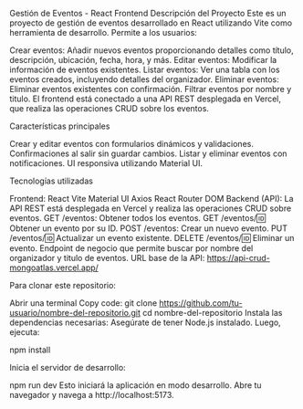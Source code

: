 Gestión de Eventos - React Frontend
     Descripción del Proyecto
Este es un proyecto de gestión de eventos desarrollado en React utilizando Vite como herramienta de desarrollo. Permite a los usuarios:

Crear eventos: Añadir nuevos eventos proporcionando detalles como título, descripción, ubicación, fecha, hora, y más.
Editar eventos: Modificar la información de eventos existentes.
Listar eventos: Ver una tabla con los eventos creados, incluyendo detalles del organizador.
Eliminar eventos: Eliminar eventos existentes con confirmación.
Filtrar eventos por nombre y titulo.
El frontend está conectado a una API REST desplegada en Vercel, que realiza las operaciones CRUD sobre los eventos.

Características principales

Crear y editar eventos con formularios dinámicos y validaciones.
Confirmaciones al salir sin guardar cambios.
Listar y eliminar eventos con notificaciones.
UI responsiva utilizando Material UI.

Tecnologías utilizadas

Frontend:
React
Vite
Material UI
Axios
React Router DOM
Backend (API):
La API REST está desplegada en Vercel y realiza las operaciones CRUD sobre eventos.
GET /eventos: Obtener todos los eventos.
GET /eventos/:id: Obtener un evento por su ID.
POST /eventos: Crear un nuevo evento.
PUT /eventos/:id: Actualizar un evento existente.
DELETE /eventos/:id: Eliminar un evento.
Endpoint de negocio que permite buscar por nombre del organizador y titulo de eventos.
URL base de la API:
https://api-crud-mongoatlas.vercel.app/

Para clonar este repositorio:

Abrir una terminal
Copy code:
git clone https://github.com/tu-usuario/nombre-del-repositorio.git
cd nombre-del-repositorio
Instala las dependencias necesarias: Asegúrate de tener Node.js instalado. Luego, ejecuta:

npm install

Inicia el servidor de desarrollo:

npm run dev
Esto iniciará la aplicación en modo desarrollo. Abre tu navegador y navega a http://localhost:5173.

   

